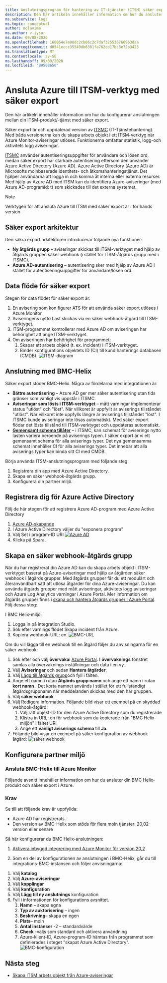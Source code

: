 ```yaml
---
title: Anslutningsprogram för hantering av IT-tjänster (ITSM) säker export i Azure Monitor
description: Den här artikeln innehåller information om hur du ansluter dina ITSM-produkter/-tjänster med säker export i Azure Monitor för att centralt övervaka och hantera ITSM-arbetsobjekten.
ms.subservice: logs
ms.topic: conceptual
author: nolavime
ms.author: v-jysur
ms.date: 09/08/2020
ms.openlocfilehash: 160054e7e98dc2cb06c2c7daf325536766963daa
ms.sourcegitcommit: d0541eccc35549db6381fa762cd17bc8e72b3423
ms.translationtype: MT
ms.contentlocale: sv-SE
ms.lasthandoff: 09/09/2020
ms.locfileid: "89568650"
---
```

# <a name="connect-azure-to-itsm-tools-using-secure-export"></a>Ansluta Azure till ITSM-verktyg med säker export

Den här artikeln innehåller information om hur du konfigurerar anslutningen mellan din ITSM-produkt/-tjänst med säker export.

Säker export är och uppdaterad version av [ITSMC](./itsmc-overview.md) (IT-Tjänstehantering). Med båda versionerna kan du skapa arbets objekt i ett ITSM-verktyg när Azure Monitor-aviseringar utlöses. Funktionerna omfattar statistik, logg-och aktivitets logg aviseringar.

[ITSMC](./itsmc-overview.md) använder autentiseringsuppgifter för användare och lösen ord, medan säker export har starkare autentisering eftersom den använder Azure Active Directory (Azure AD). Azure Active Directory (Azure AD) är Microsofts molnbaserade identitets- och åtkomshanteringstjänst. Det hjälper användarna att logga in och komma åt interna eller externa resurser. Med hjälp av Azure AD med ITSM kan du identifiera Azure-aviseringar (med Azure AD-programid: t) som skickades till det externa systemet.

> [!NOTE]
> Verktygen för att ansluta Azure till ITSM med säker export är i för hands version

## <a name="secure-export-architecture"></a>Säker export arkitektur

Den säkra export arkitekturen introducerar följande nya funktioner:

* **Ny åtgärds grupp** – aviseringar skickas till ITSM-verktyget med hjälp av åtgärds gruppen säker webhook (i stället för ITSM-åtgärds grupp med i ITSMC).
* **Azure AD-autentisering** – autentisering sker med hjälp av Azure AD i stället för autentiseringsuppgifter för användare/lösen ord.

## <a name="secure-export-data-flow"></a>Data flöde för säker export

Stegen för data flödet för säker export är:

1) En avisering som kon figurer ATS för att använda säker export utlöses i Azure Monitor
2) Aviseringens nytto Last skickas via en säker webhook-åtgärd till ITSM-verktyget.
3) ITSM-programmet kontrollerar med Azure AD om aviseringen har behörighet att ange ITSM-verktyget.
4) Om aviseringen har behörighet för programmet:
    1) Skapar ett arbets objekt (t. ex. incident) i ITSM-verktyget.
    2) Binder konfigurations objektets ID (CI) till kund hanterings databasen (CMDB).
![ITSM-diagram](media/it-service-management-connector-secure-webhook-connections/secure-export-diagram.png)

## <a name="connection-with-bmc-helix"></a>Anslutning med BMC-Helix

Säker export stöder BMC-Helix. Några av fördelarna med integrationen är:

* **Bättre autentisering** – Azure AD ger mer säker autentisering utan tids gränser som vanligt vis uppstår i ITSMC.
* **Aviseringar som lösts i ITSM-verktyget** – mått varningar implementerar status "utlöst" och "löst". När villkoret är uppfyllt är aviserings tillståndet "utlöst". När villkoret inte uppfylls längre är aviserings tillståndet "löst". I ITSMC kunde aviseringar inte lösas automatiskt. Med säker export flödar det lösta tillstånd till ITSM-verktyget och uppdateras automatiskt.
* **[Gemensamt schema tillåter](https://docs.microsoft.com/azure/azure-monitor/platform/alerts-common-schema)** – i ITSMC, kan schemat för aviserings nytto lasten variera beroende på aviserings typen. I säker export är vi ett gemensamt schema för alla aviserings typer. Det nya gemensamma schemat innehåller CI för alla aviserings typer. Det innebär att alla aviserings typer kan binda sitt CI med CMDB.

Börja använda ITSM-anslutningsprogram med följande steg:

1. Registrera din app med Azure Active Directory.
2. Skapa en säker webhook-åtgärds grupp.
3. Konfigurera din partner miljö.

## <a name="register-with-azure-active-directory"></a>Registrera dig för Azure Active Directory

Följ de här stegen för att registrera Azure AD-program med Azure Active Directory

1) [Azure AD-skapande](https://docs.microsoft.com/azure/active-directory/develop/quickstart-register-app)
2) I Azure Active Directory väljer du "exponera program"
3) Välj Set i program-ID URI [ ![ Azure AD](media/it-service-management-connector-secure-webhook-connections/azure-ad.png)](media/it-service-management-connector-secure-webhook-connections/azure-ad-expand.png#lightbox)
4) Klicka på Spara.

## <a name="create-a-secure-webhook-action-group"></a>Skapa en säker webhook-åtgärds grupp

När du har registrerat din Azure AD kan du skapa arbets objekt i ITSM-verktyget baserat på Azure-aviseringar med hjälp av åtgärden säker webhook i åtgärds grupper.
Med åtgärds grupper får du ett modulärt och återanvändbart sätt att utlösa åtgärder för dina Azure-aviseringar. Du kan använda åtgärds grupper med mått aviseringar, aktivitets logg aviseringar och Azure Log Analytics varningar i Azure Portal.
Mer information om åtgärds grupper finns i [skapa och hantera åtgärds grupper i Azure Portal](https://docs.microsoft.com/azure/azure-monitor/platform/action-groups).
Följ dessa steg:

I BMC Helix-miljö:

1. Logga in på integration Studio.
2. Sök efter varnings flödet Skapa incident från Azure.
3. Kopiera webhook-URL: en.
![BMC-URL](media/it-service-management-connector-secure-webhook-connections/bmc-url.png)

Om du vill lägga till en webhook till en åtgärd följer du anvisningarna för en säker webhook:

1. Sök efter och välj **övervaka**i [Azure Portal](https://portal.azure.com/). I **övervaknings** fönstret samlas alla övervaknings inställningar och data i en vy.
2. Välj **Aviseringar** och sedan **Hantera åtgärder**.
3. Välj [Lägg till åtgärds grupp](https://docs.microsoft.com/azure/azure-monitor/platform/action-groups#create-an-action-group-by-using-the-azure-portal)och fyll i fälten.
4. Ange ett namn i rutan **Åtgärds grupp namn** och ange ett namn i rutan **kort namn** . Det korta namnet används i stället för ett fullständigt åtgärdsgruppnamn när meddelanden skickas med den här gruppen.
5. Välj **säker webhook**
6. Välj Redigera information. Följande bild visar ett exempel på en skyddad webhook-åtgärd:
    1. Välj rätt objekt-ID för den Azure Active Directory som du registrerade
    2. Klistra in URL: en för webhook som du kopierade från "BMC Helix-miljön" i fältet URI
    3. Ange ett **vanligt aviserings schema** till **Ja**. 
7. Följande bild visar en exempel på säker konfiguration av webhook-åtgärd: ![ säker webhook](media/it-service-management-connector-secure-webhook-connections/secure-webhook.png)

## <a name="configure-partner-environment"></a>Konfigurera partner miljö

### <a name="connect-bmc-helix-to-azure-monitor"></a>Ansluta BMC-Helix till Azure Monitor

Följande avsnitt innehåller information om hur du ansluter din BMC Helix-produkt och säker export i Azure.

### <a name="prerequisites"></a>Krav

Se till att följande krav är uppfyllda:

* Azure AD har registrerats.
* Den version av BMC-Helix som stöds för flera moln tjänster: 20,02-version eller senare

Så här konfigurerar du BMC Helix-anslutningen:

1) [Aktivera inbyggd integrering med Azure Monitor för version 20,2](https://docs.bmc.com/docs/multicloud/enabling-prebuilt-integration-with-azure-monitor-879728195.html)

2) Som en del av konfigurationen av anslutningen i BMC-Helix, går du till integrations-BMC-instansen och följer anvisningarna:

1. Välj **katalog**
2. Välj **Azure-aviseringar**
3. Välj **kopplingar**
4. Välj **konfiguration**
5. Välj **Lägg till ny anslutnings** konfiguration
6. Fyll i informationen för konfigurations avsnittet.
    1. **Namn** – skapa egna
    2. **Typ av auktorisering** – ingen
    3. **Beskrivning**– skapa en egen
    4. **Plats**– moln
    5. **Antal instanser** -2 – standardvärde
    6. **Check** -väljs som standard och aktivera användning
    7. Azure-klient-ID, Azure-program-ID hämtas från programmet som definierades i steget "skapat Azure Active Directory".
![BMC-konfiguration](media/it-service-management-connector-secure-webhook-connections/bmc-configuration.png)

## <a name="next-steps"></a>Nästa steg

* [Skapa ITSM arbets objekt från Azure-aviseringar](./itsmc-overview.md#create-itsm-work-items-from-azure-alerts)
